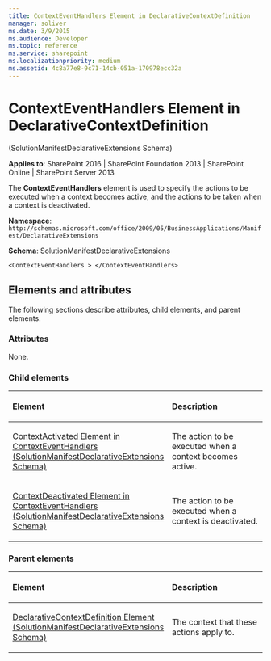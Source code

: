 ```yaml
---
title: ContextEventHandlers Element in DeclarativeContextDefinition
manager: soliver
ms.date: 3/9/2015
ms.audience: Developer
ms.topic: reference
ms.service: sharepoint
ms.localizationpriority: medium
ms.assetid: 4c8a77e8-9c71-14cb-051a-170978ecc32a
---
```


# ContextEventHandlers Element in DeclarativeContextDefinition 

(SolutionManifestDeclarativeExtensions Schema)

**Applies to**: SharePoint 2016 | SharePoint Foundation 2013 | SharePoint Online | SharePoint Server 2013

The **ContextEventHandlers** element is used to specify the actions to be executed when a context becomes active, and the actions to be taken when a context is deactivated.

**Namespace**: `http://schemas.microsoft.com/office/2009/05/BusinessApplications/Manifest/DeclarativeExtensions`

**Schema**: SolutionManifestDeclarativeExtensions

```
<ContextEventHandlers > </ContextEventHandlers>
```

## Elements and attributes

The following sections describe attributes, child elements, and parent elements.

### Attributes

None.

### Child elements

<table>
<colgroup>
<col width="50%" />
<col width="50%" />
</colgroup>
<thead>
<tr class="header">
<th align="left"><p>Element</p></th>
<th align="left"><p>Description</p></th>
</tr>
</thead>
<tbody>
<tr class="odd">
<td align="left"><p><span sdata="link"><a href="contextactivated-element-in-contexteventhandlers-solutionmanifestdeclarativeexte.md">ContextActivated Element in ContextEventHandlers (SolutionManifestDeclarativeExtensions Schema)</a></span></p></td>
<td align="left"><p>The action to be executed when a context becomes active.</p></td>
</tr>
<tr class="even">
<td align="left"><p><span sdata="link"><a href="contextdeactivated-element-in-contexteventhandlers-solutionmanifestdeclarativeex.md">ContextDeactivated Element in ContextEventHandlers (SolutionManifestDeclarativeExtensions Schema)</a></span></p></td>
<td align="left"><p>The action to be executed when a context is deactivated.</p></td>
</tr>
</tbody>
</table>

### Parent elements

<table>
<colgroup>
<col width="50%" />
<col width="50%" />
</colgroup>
<thead>
<tr class="header">
<th align="left"><p>Element</p></th>
<th align="left"><p>Description</p></th>
</tr>
</thead>
<tbody>
<tr class="odd">
<td align="left"><p><span sdata="link"><a href="declarativecontextdefinition-element-solutionmanifestdeclarativeextensions-schem.md">DeclarativeContextDefinition Element (SolutionManifestDeclarativeExtensions Schema)</a></span></p></td>
<td align="left"><p>The context that these actions apply to.</p></td>
</tr>
</tbody>
</table>

<br/>

<br/>








